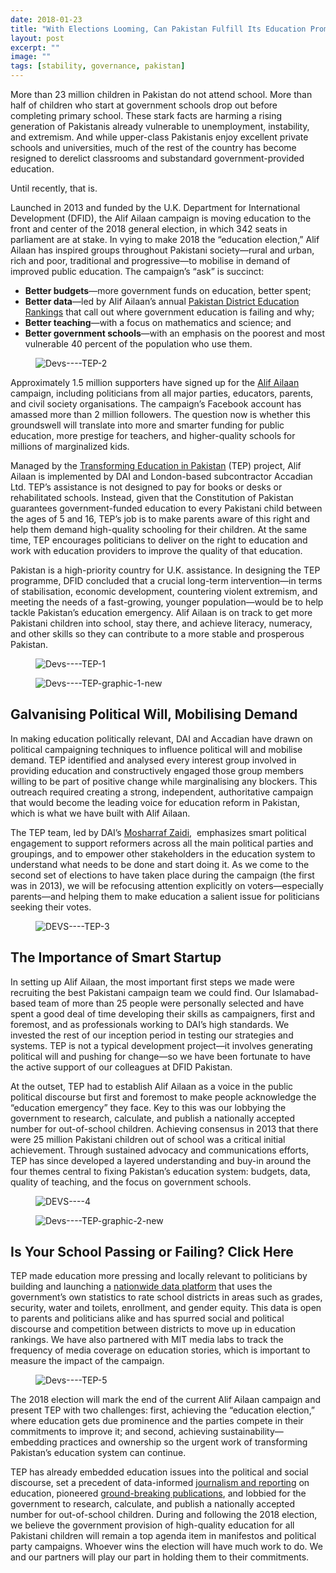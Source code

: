 ```yaml
---
date: 2018-01-23
title: "With Elections Looming, Can Pakistan Fulfill Its Education Promise to Unschooled Children?"
layout: post
excerpt: ""
image: ""
tags: [stability, governance, pakistan]
---
```

<p>More than 23 million children in Pakistan do not attend school. More than half of children who start at government schools drop out before completing primary school. These stark facts are harming a rising generation of Pakistanis already vulnerable to unemployment, instability, and extremism. And while upper-class Pakistanis enjoy excellent private schools and universities, much of the rest of the country has become resigned to derelict classrooms and substandard government-provided education.</p><p>Until recently, that is.</p><p>Launched in 2013 and funded by the U.K. Department for International Development (DFID), the Alif Ailaan campaign is moving education to the front and center of the 2018 general election, in which 342 seats in parliament are at stake. In vying to make 2018 the “education election,” Alif Ailaan has inspired groups throughout Pakistani society—rural and urban, rich and poor, traditional and progressive—to mobilise in demand of improved public education. The campaign’s “ask” is succinct:</p><ul><li><strong>Better budgets</strong>—more government funds on education, better spent;</li><li><strong>Better data</strong>—led by Alif Ailaan’s annual <a href="http://rankings.alifailaan.pk/">Pakistan District Education Rankings</a> that call out where government education is failing and why;</li><li><strong>Better teaching</strong>—with a focus on mathematics and science; and</li><li><strong>Better government schools</strong>—with an emphasis on the poorest and most vulnerable 40 percent of the population who use them.</li></ul><figure class="kg-card kg-image-card"><img src="https://pubs.ghost.io/uploads/Devs----TEP-2.jpg" class="kg-image" alt="Devs----TEP-2" loading="lazy"></figure><p>Approximately 1.5 million supporters have signed up for the <a href="http://www.alifailaan.pk/">Alif Ailaan</a> campaign, including politicians from all major parties, educators, parents, and civil society organisations. The campaign’s Facebook account has amassed more than 2 million followers. The question now is whether this groundswell will translate into more and smarter funding for public education, more prestige for teachers, and higher-quality schools for millions of marginalized kids.</p><p>Managed by the <a href="https://www.dai.com/our-work/projects/pakistan-transforming-education-pakistan-tep">Transforming Education in Pakistan</a> (TEP) project, Alif Ailaan is implemented by DAI and London-based subcontractor Accadian Ltd. TEP’s assistance is not designed to pay for books or desks or rehabilitated schools. Instead, given that the Constitution of Pakistan guarantees government-funded education to every Pakistani child between the ages of 5 and 16, TEP’s job is to make parents aware of this right and help them demand high-quality schooling for their children. At the same time, TEP encourages politicians to deliver on the right to education and work with education providers to improve the quality of that education.</p><p>Pakistan is a high-priority country for U.K. assistance. In designing the TEP programme, DFID concluded that a crucial long-term intervention—in terms of stabilisation, economic development, countering violent extremism, and meeting the needs of a fast-growing, younger population—would be to help tackle Pakistan’s education emergency. Alif Ailaan is on track to get more Pakistani children into school, stay there, and achieve literacy, numeracy, and other skills so they can contribute to a more stable and prosperous Pakistan.</p><figure class="kg-card kg-image-card"><img src="https://pubs.ghost.io/uploads/Devs----TEP-1.jpg" class="kg-image" alt="Devs----TEP-1" loading="lazy"></figure><figure class="kg-card kg-image-card"><img src="https://pubs.ghost.io/uploads/Devs----TEP-graphic-1-new.jpg" class="kg-image" alt="Devs----TEP-graphic-1-new" loading="lazy"></figure><h2 id="galvanising-political-will-mobilising-demand">Galvanising Political Will, Mobilising Demand</h2><p>In making education politically relevant, DAI and Accadian have drawn on political campaigning techniques to influence political will and mobilise demand. TEP identified and analysed every interest group involved in providing education and constructively engaged those group members willing to be part of positive change while marginalising any blockers. This outreach required creating a strong, independent, authoritative campaign that would become the leading voice for education reform in Pakistan, which is what we have built with Alif Ailaan.</p><p>The TEP team, led by DAI’s <a href="https://www.dai.com/who-we-are/our-team/mosharraf-zaidi">Mosharraf Zaidi</a>,  emphasizes smart political engagement to support reformers across all the main political parties and groupings, and to empower other stakeholders in the education system to understand what needs to be done and start doing it. As we come to the second set of elections to have taken place during the campaign (the first was in 2013), we will be refocusing attention explicitly on voters—especially parents—and helping them to make education a salient issue for politicians seeking their votes.</p><figure class="kg-card kg-image-card"><img src="https://pubs.ghost.io/assets/DEVS----TEP-3.jpg" class="kg-image" alt="DEVS----TEP-3" loading="lazy"></figure><h2 id="the-importance-of-smart-startup">The Importance of Smart Startup</h2><p>In setting up Alif Ailaan, the most important first steps we made were recruiting the best Pakistani campaign team we could find. Our Islamabad-based team of more than 25 people were personally selected and have spent a good deal of time developing their skills as campaigners, first and foremost, and as professionals working to DAI’s high standards. We invested the rest of our inception period in testing our strategies and systems. TEP is not a typical development project—it involves generating political will and pushing for change—so we have been fortunate to have the active support of our colleagues at DFID Pakistan.</p><p>At the outset, TEP had to establish Alif Ailaan as a voice in the public political discourse but first and foremost to make people acknowledge the “education emergency” they face. Key to this was our lobbying the government to research, calculate, and publish a nationally accepted number for out-of-school children. Achieving consensus in 2013 that there were 25 million Pakistani children out of school was a critical initial achievement. Through sustained advocacy and communications efforts, TEP has since developed a layered understanding and buy-in around the four themes central to fixing Pakistan’s education system: budgets, data, quality of teaching, and the focus on government schools.</p><figure class="kg-card kg-image-card"><img src="https://pubs.ghost.io/uploads/DEVS----4.jpg" class="kg-image" alt="DEVS----4" loading="lazy"></figure><figure class="kg-card kg-image-card"><img src="https://pubs.ghost.io/uploads/Devs----TEP-graphic-2-new.jpg" class="kg-image" alt="Devs----TEP-graphic-2-new" loading="lazy"></figure><h2 id="is-your-school-passing-or-failing-click-here">Is Your School Passing or Failing? Click Here</h2><p>TEP made education more pressing and locally relevant to politicians by building and launching a <a href="http://www.alifailaan.pk/district_rankings">nationwide data platform</a> that uses the government’s own statistics to rate school districts in areas such as grades, security, water and toilets, enrollment, and gender equity. This data is open to parents and politicians alike and has spurred social and political discourse and competition between districts to move up in education rankings. We have also partnered with MIT media labs to track the frequency of media coverage on education stories, which is important to measure the impact of the campaign.</p><figure class="kg-card kg-image-card"><img src="https://pubs.ghost.io/uploads/Devs----TEP-5.jpg" class="kg-image" alt="Devs----TEP-5" loading="lazy"></figure><p>The 2018 election will mark the end of the current Alif Ailaan campaign and present TEP with two challenges: first, achieving the “education election,” where education gets due prominence and the parties compete in their commitments to improve it; and second, achieving sustainability—embedding practices and ownership so the urgent work of transforming Pakistan’s education system can continue.</p><p>TEP has already embedded education issues into the political and social discourse, set a precedent of data-informed <a href="http://www.alifailaan.pk/bulletin">journalism and reporting</a> on education, pioneered <a href="http://www.alifailaan.pk/publications">ground-breaking publications</a>, and lobbied for the government to research, calculate, and publish a nationally accepted number for out-of-school children. During and following the 2018 election, we believe the government provision of high-quality education for all Pakistani children will remain a top agenda item in manifestos and political party campaigns. Whoever wins the election will have much work to do. We and our partners will play our part in holding them to their commitments.</p>
  